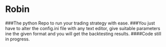 # Robin
###The python Repo to run your trading strategy with ease.
###You just have to alter the config.ini file with any text editor, give suitable parameters ine the given format and you will get the backtesting results.
####Code still in progress.
